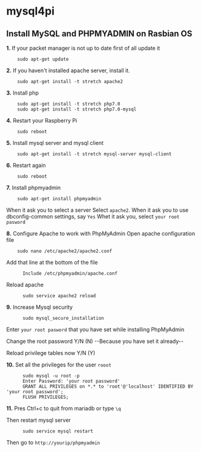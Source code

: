 # mysql4pi
## Install MySQL and PHPMYADMIN on Rasbian OS
__1.__ If your packet manager is not up to date first of all update it
 
        sudo apt-get update
        
__2.__ If you haven't installed apache server, install it.
 
        sudo apt-get install -t stretch apache2
 
__3.__ Install php
 
        sudo apt-get install -t stretch php7.0
        sudo apt-get install -t stretch php7.0-mysql
        
 __4.__ Restart your Raspberry Pi
 
        sudo reboot
        
 __5.__ Install mysql server and mysql client
 
        sudo apt-get install -t stretch mysql-server mysql-client
        
 __6.__ Restart again
 
        sudo reboot
        
 __7.__ Install phpmyadmin
 
        sudo apt-get install phpmyadmin
        
 When it ask you to select a server Select `apache2`. When it ask you to use dbconfig-common settings, say `Yes`
 Whet it ask you, select `your root pasword`
 
 __8.__ Configure Apache to work with PhpMyAdmin
 Open apache configuration file
 
        sudo nano /etc/apache2/apache2.conf
        
  Add that line at the bottom of the file
  
          Include /etc/phpmyadmin/apache.conf
          
  Reload apache
  
          sudo service apache2 reload
          
  __9.__ Increase Mysql security
  
          sudo mysql_secure_installation
         
  Enter `your root pasword` that you have set while installing PhpMyAdmin
  
  Change the root password Y/N (N) --Because you have set it already--
  
  Reload privilege tables now Y/N (Y)
  
   __10.__ Set all the privileges for the user `rooot`
   
          sudo mysql -u root -p
          Enter Password: 'your root password'
          GRANT ALL PRIVILEGES on *.* to 'root'@'localhost' IDENTIFIED BY 'your root password';
          FLUSH PRIVILEGES;
          
   __11.__ Pres Ctrl+c to quit from mariadb or type `\q`
   
   Then restart mysql server
          
          sudo service mysql restart
          
Then go to `http://yourip/phpmyadmin`
